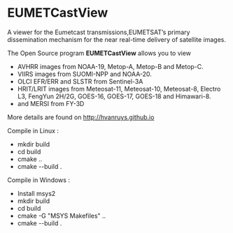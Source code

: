 EUMETCastView
=============

A viewer for the Eumetcast transmissions,EUMETSAT’s primary dissemination mechanism for the near real-time delivery of satellite images.

The Open Source program **EUMETCastView** allows you to view

- AVHRR images from NOAA-19, Metop-A, Metop-B and Metop-C.
- VIIRS images from SUOMI-NPP and NOAA-20.
- OLCI EFR/ERR and SLSTR from Sentinel-3A
- HRIT/LRIT images from Meteosat-11, Meteosat-10, Meteosat-8, Electro L3, FengYun 2H/2G, GOES-16, GOES-17, GOES-18 and Himawari-8.
- and MERSI from FY-3D

More details are found on http://hvanruys.github.io

Compile in Linux :
- mkdir build
- cd build
- cmake ..
- cmake --build .

Compile in Windows :
- Install msys2
- mkdir build
- cd build
- cmake -G "MSYS Makefiles" ..
- cmake --build .
